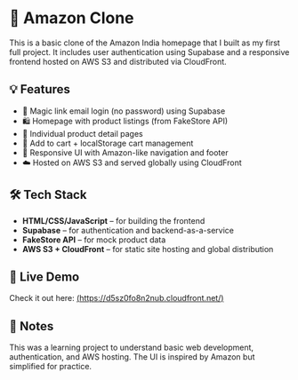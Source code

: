 # 🛒 Amazon Clone

This is a basic clone of the Amazon India homepage that I built as my first full project. It includes user authentication using Supabase and a responsive frontend hosted on AWS S3 and distributed via CloudFront.

## 💡 Features

- 🔐 Magic link email login (no password) using Supabase  
- 🛍️ Homepage with product listings (from FakeStore API)  
- 📄 Individual product detail pages  
- 🛒 Add to cart + localStorage cart management  
- 📱 Responsive UI with Amazon-like navigation and footer  
- ☁️ Hosted on AWS S3 and served globally using CloudFront  

## 🛠️ Tech Stack

- **HTML/CSS/JavaScript** – for building the frontend  
- **Supabase** – for authentication and backend-as-a-service  
- **FakeStore API** – for mock product data  
- **AWS S3 + CloudFront** – for static site hosting and global distribution  

## 🚀 Live Demo

Check it out here: [(https://d5sz0fo8n2nub.cloudfront.net/)](#)

## 📝 Notes

This was a learning project to understand basic web development, authentication, and AWS hosting. The UI is inspired by Amazon but simplified for practice.


